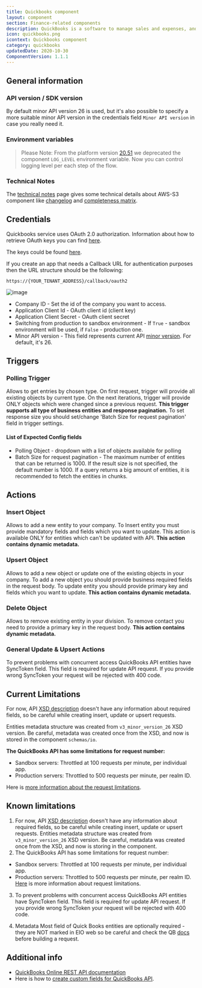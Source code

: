```yaml
---
title: Quickbooks component
layout: component
section: Finance-related components
description: QuickBooks is a software to manage sales and expenses, and keep track of daily transactions.
icon: quickbooks.png
icontext: Quickbooks component
category: quickbooks
updatedDate: 2020-10-30
ComponentVersion: 1.1.1
---
```


## General information

### API version / SDK version

By default minor API version 26 is used, but it's also possible to specify a more suitable minor API version in the credentials field `Minor API version` in case you really need it.

### Environment variables

> Please Note: From the platform version [20.51](/releases/2020-12-17) we deprecated the
> component `LOG_LEVEL` environment variable. Now you can control logging level per each step of the flow.

### Technical Notes

The [technical notes](technical-notes) page gives some technical details about AWS-S3 component like [changelog](/components/quickbooks/technical-notes#changelog) and [completeness matrix](/components/quickbooks/technical-notes#completeness-matrix).

## Credentials

Quickbooks service uses OAuth 2.0 authorization.
Information about how to retrieve OAuth keys you can find [here](https://developer.intuit.com/docs/00_quickbooks_online/1_get_started/40_get_development_keys).

The keys could be found [here](https://developer.intuit.com/v2/ui#/app/appdetail/{{application_id}}/{{application_id}}/keys).

If you create an app that needs a Callback URL for authentication purposes then the URL structure should be the following:

`https://{YOUR_TENANT_ADDRESS}/callback/oauth2`

![image](https://user-images.githubusercontent.com/16806832/97473962-3f026180-1954-11eb-9e5a-7288cab5fdbd.png)

* Company ID - Set the id of the company you want to access.
* Application Client Id - OAuth client id (client key)
* Application Client Secret - OAuth client secret
* Switching from production to sandbox environment - If `True` - sandbox environment will be used, if `False` - production one.
* Minor API version - This field represents current API [minor version](https://developer.intuit.com/app/developer/qbo/docs/develop/explore-the-quickbooks-online-api/minor-versions#minor-version-summary). For default, it's 26.

## Triggers

### Polling Trigger

Allows to get entries by chosen type. On first request, trigger will provide all existing objects by current type.
On the next iterations, trigger will provide ONLY objects which were changed since a previous request. **This trigger supports all type of business entities and response pagination.** To set response size you should set/change 'Batch Size for request pagination' field in trigger settings.

#### List of Expected Config fields

 * Polling Object - dropdown with a list of objects available for polling
 * Batch Size for request pagination - The maximum number of entities that can be returned is 1000. If the result size is not specified, the default number is 1000. If a query returns a big amount of entities, it is recommended to fetch the entities in chunks.

## Actions

### Insert Object

Allows to add a new entity to your company. To Insert entity you must provide
mandatory fields and fields which you want to update. This action is available
ONLY for entities which can't be updated with API. **This action contains dynamic metadata.**

### Upsert Object

Allows to add a new object or update one of the existing objects in your company.
To add a new object you should provide business required fields in the request body.
To update entity you should provide primary key and fields which you want to update.
**This action contains dynamic metadata.**

### Delete Object

Allows to remove existing entity in your division. To remove contact you need to
provide a primary key in the request body. **This action contains dynamic metadata.**

### General Update & Upsert Actions

To prevent problems with concurrent access QuickBooks API entities have SyncToken
field. This field is required for update API request.
If you provide wrong SyncToken your request will be rejected with 400 code.

## Current Limitations

For now, API [XSD description](https://developer.intuit.com/docs/00_quickbooks_online/2_build/20_explore_the_quickbooks_online_api/80_minor_versions) doesn't have any information
about required fields, so be careful while creating insert, update or upsert requests.

Entities metadata structure was created from `v3_minor_version_26` XSD version.
Be careful, metadata was created once from the XSD, and now is stored in the component `schemas/io`.

**The QuickBooks API has some limitations for request number:**

*   Sandbox servers: Throttled at 100 requests per minute, per individual app.
*   Production servers: Throttled to 500 requests per minute, per realm ID.

Here is [more information about the request limitations](https://developer.intuit.com/docs/00_quickbooks_online/2_build/20_explore_the_quickbooks_online_api/80_minor_versions).

## Known limitations

1. For now, API [XSD description](https://developer.intuit.com/docs/00_quickbooks_online/2_build/20_explore_the_quickbooks_online_api/80_minor_versions) doesn't have any information about required fields, so be careful while creating insert, update or upsert requests.
Entities metadata structure was created from ` v3_minor_version_26 ` XSD version.
Be careful, metadata was created once from the XSD, and now is storing in the component.
2. The QuickBooks API has some limitations for request number:
- Sandbox servers: Throttled at 100 requests per minute, per individual app.
- Production servers: Throttled to 500 requests per minute, per realm ID.
[Here](https://developer.intuit.com/docs/00_quickbooks_online/2_build/20_explore_the_quickbooks_online_api/80_minor_versions) is more information about request limitations.

3. To prevent problems with concurrent access QuickBooks API entities have SyncToken field. This field is required for update API request. If you provide wrong SyncToken your request will be rejected with 400 code.

4. Metadata
Most field of Quick Books entities are optionally required - they are NOT marked in EIO web so be careful and
check the QB [docs](https://developer.intuit.com/app/developer/qbo/docs/api/accounting/most-commonly-used/account)
before building a request.

## Additional info

*  [QuickBooks Online REST API documentation](https://developer.intuit.com/docs/00_quickbooks_online/2_build/20_explore_the_quickbooks_online_api)
*  Here is how to [create custom fields for QuickBooks API](https://developer.intuit.com/docs/00_quickbooks_online/2_build/60_tutorials/0040_create_custom_fields).
